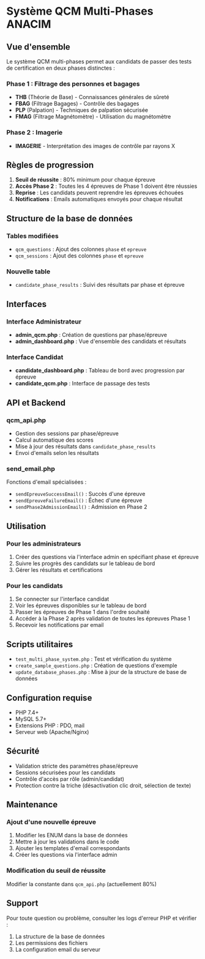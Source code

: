 # Système QCM Multi-Phases ANACIM

## Vue d'ensemble

Le système QCM multi-phases permet aux candidats de passer des tests de certification en deux phases distinctes :

### Phase 1 : Filtrage des personnes et bagages
- **THB** (Théorie de Base) - Connaissances générales de sûreté
- **FBAG** (Filtrage Bagages) - Contrôle des bagages
- **PLP** (Palpation) - Techniques de palpation sécurisée  
- **FMAG** (Filtrage Magnétomètre) - Utilisation du magnétomètre

### Phase 2 : Imagerie
- **IMAGERIE** - Interprétation des images de contrôle par rayons X

## Règles de progression

1. **Seuil de réussite** : 80% minimum pour chaque épreuve
2. **Accès Phase 2** : Toutes les 4 épreuves de Phase 1 doivent être réussies
3. **Reprise** : Les candidats peuvent reprendre les épreuves échouées
4. **Notifications** : Emails automatiques envoyés pour chaque résultat

## Structure de la base de données

### Tables modifiées
- `qcm_questions` : Ajout des colonnes `phase` et `epreuve`
- `qcm_sessions` : Ajout des colonnes `phase` et `epreuve`

### Nouvelle table
- `candidate_phase_results` : Suivi des résultats par phase et épreuve

## Interfaces

### Interface Administrateur
- **admin_qcm.php** : Création de questions par phase/épreuve
- **admin_dashboard.php** : Vue d'ensemble des candidats et résultats

### Interface Candidat  
- **candidate_dashboard.php** : Tableau de bord avec progression par épreuve
- **candidate_qcm.php** : Interface de passage des tests

## API et Backend

### qcm_api.php
- Gestion des sessions par phase/épreuve
- Calcul automatique des scores
- Mise à jour des résultats dans `candidate_phase_results`
- Envoi d'emails selon les résultats

### send_email.php
Fonctions d'email spécialisées :
- `sendEpreuveSuccessEmail()` : Succès d'une épreuve
- `sendEpreuveFailureEmail()` : Échec d'une épreuve  
- `sendPhase2AdmissionEmail()` : Admission en Phase 2

## Utilisation

### Pour les administrateurs
1. Créer des questions via l'interface admin en spécifiant phase et épreuve
2. Suivre les progrès des candidats sur le tableau de bord
3. Gérer les résultats et certifications

### Pour les candidats
1. Se connecter sur l'interface candidat
2. Voir les épreuves disponibles sur le tableau de bord
3. Passer les épreuves de Phase 1 dans l'ordre souhaité
4. Accéder à la Phase 2 après validation de toutes les épreuves Phase 1
5. Recevoir les notifications par email

## Scripts utilitaires

- `test_multi_phase_system.php` : Test et vérification du système
- `create_sample_questions.php` : Création de questions d'exemple
- `update_database_phases.php` : Mise à jour de la structure de base de données

## Configuration requise

- PHP 7.4+
- MySQL 5.7+
- Extensions PHP : PDO, mail
- Serveur web (Apache/Nginx)

## Sécurité

- Validation stricte des paramètres phase/épreuve
- Sessions sécurisées pour les candidats
- Contrôle d'accès par rôle (admin/candidat)
- Protection contre la triche (désactivation clic droit, sélection de texte)

## Maintenance

### Ajout d'une nouvelle épreuve
1. Modifier les ENUM dans la base de données
2. Mettre à jour les validations dans le code
3. Ajouter les templates d'email correspondants
4. Créer les questions via l'interface admin

### Modification du seuil de réussite
Modifier la constante dans `qcm_api.php` (actuellement 80%)

## Support

Pour toute question ou problème, consulter les logs d'erreur PHP et vérifier :
1. La structure de la base de données
2. Les permissions des fichiers
3. La configuration email du serveur
